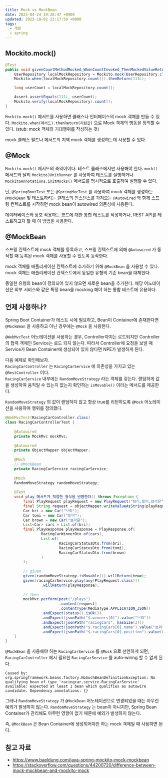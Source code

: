 ```yaml
---
title: Mock vs MockBean
date: 2023-04-24 19:28:47 +0900
updated: 2023-10-02 23:17:50 +0900
tags:
  - 개발
  - spring
---
```


## Mockito.mock()

```java
@Test
public void givenCountMethodMocked_WhenCountInvoked_ThenMockedValueReturned() {
    UserRepository localMockRepository = Mockito.mock(UserRepository.class);
    Mockito.when(localMockRepository.count()).thenReturn(111L);

    long userCount = localMockRepository.count();

    Assert.assertEquals(111L, userCount);
    Mockito.verify(localMockRepository).count();
}
```

`Mockito.mock()` 메서드를 사용하면 클래스나 인터페이스의 mock 객체를 만들 수 있다.
`Mockito.when(메서드).thenReturn(리턴값)` 으로 Mock 객체의 행동을 정의할 수 있다. (stub: mock 객체의 기대행위를 작성하는 것)

mock 클래스 필드나 메서드의 지역 mock 객체를 생성하는데 사용할 수 있다.

## @Mock

`Mockito.mock()` 메서드의 축약어이다. 테스트 클래스에서만 사용해야 한다.
`mock()` 메서드와 달리 `MockitoJUnitRunner` 를 사용하여 테스트를 실행하거나 `MockitoAnnotations.initMocks()` 메서드를 명시적으로 호출하여 실행할 수 있다.

단, `@SpringBootTest` 또는 `@SpringMvcTest` 를 사용하여 mock 객체를 생성하는 `@MockBean` 및 테스트하려는 클래스의 인스턴스를 가져오는 `@Autowired` 와 함께 스프링 컨텍스트를 시작하면 mock bean이 autowired 의존성에 사용된다. 

데이터베이스와 상호 작용하는 코드에 대한 통합 테스트를 작성하거나, REST API를 테스트하고자 할 때 이 방법을 사용한다.

## @MockBean

스프링 컨텍스트에 mock 객체를 등록하고, 스프링 컨텍스트에 의해 `@Autowired` 가 동작할 때 등록된 mock 객체를 사용할 수 있도록 동작한다.

mock 객체를 애플리케이션 컨텍스트에 추가하기 위해 `@MockBean` 을 사용할 수 있다. mock 객체는 애플리케이션 컨텍스트에서 동일한 유형의 기존 bean을 대체한다. 

동일한 유형의 bean이 정의되어 있지 않으면 새로운 bean을 추가한다. 해당 어노테이션은 외부 서비스와 같은 특정 bean을 mocking 해야 하는 통합 테스트에 유용하다.

## 언제 사용하나?

Spring Boot Container가 테스트 시에 필요하고, Bean이 Container에 존재한다면 `@MockBean` 을 사용하고 아닌 경우에는 `@Mock` 을 사용한다.

`@WebMvcTest` 어노테이션을 사용하는 경우, Controller까지는 로드되지만 Controller의 협력 객체인 Service는 로드 되지 않는다. 따라서 Controller에 요청을 보낼 때 Service가 Bean Container에 생성되어 있지 않다면 NPE가 발생하게 된다.

다음 예제로 확인해보자.    
`RacingCarController` 는 `RacingCarService` 에 의존성을 가지고 있는 `@RestController` 이다.   
`RacingCarService` 내부에는 `RandomMoveStrategy` 라는 객체를 갖는다. 랜덤하게 값을 생성하여 움직일 수 있는지 없는지 확인하는 `isMovable()` 이라는 메서드를 제공한다.

`RandomMoveStrategy` 의 값이 랜덤하지 않고 항상 true를 리턴하도록 `@Mock` 어노테이션을 사용하여 행위를 정의했다.

```java
@WebMvcTest(RacingCarController.class)  
class RacingCarControllerTest {  
  
    @Autowired  
    private MockMvc mockMvc;  
  
    @Autowired  
    private ObjectMapper objectMapper;  
  
    @Mock  
    // @MockBean
    private RacingCarService racingCarService;  
  
    @Mock  
    RandomMoveStrategy randomMoveStrategy;  
  
    @Test  
    void play_메서드가_적절한_형식을_반환한다() throws Exception {  
        final PlayRequest playRequest = new PlayRequest("브리,토미,브라운", 1);  
        final String request = objectMapper.writeValueAsString(playRequest);  
        Car bri = new Car("브리");  
        Car tomi = new Car("토미");  
        Car brown = new Car("브라운");  
        List<Car> cars = List.of(bri);  
        final PlayResponse playResponse = PlayResponse.of(  
                RacingCarWinnerDto.of(cars),  
                List.of(  
                        RacingCarStatusDto.from(bri),  
                        RacingCarStatusDto.from(tomi),  
                        RacingCarStatusDto.from(brown)  
                )  
        );  
  
        // given  
        given(randomMoveStrategy.isMovable()).willReturn(true);  
        given(racingCarService.play(any(PlayRequest.class)))  
                .willReturn(playResponse);  
  
        // then  
        mockMvc.perform(post("/plays")  
                        .content(request)  
                        .contentType(MediaType.APPLICATION_JSON))  
                .andExpect(status().isOk())  
                .andExpect(jsonPath("$.winners[0]").value("브리"))  
                .andExpect(jsonPath("racingCars", hasSize(3)))  
                .andExpect(jsonPath("$.racingCars[0].name").value("브리"))  
                .andExpect(jsonPath("$.racingCars[0].position").value(0));  
    }  
}
```

`@MockBean` 을 사용해야 하는 `RacingCarService` 를 `@Mock` 으로 선언하게 되면, `RacingCarController` 에서 필요한 `RacingCarService` 를 auto-wiring 할 수 없게 된다.

```shell
Caused by: org.springframework.beans.factory.NoSuchBeanDefinitionException: No qualifying bean of type 'racingcar.service.RacingCarService' available: expected at least 1 bean which qualifies as autowire candidate. Dependency annotations: {}
```

그러나 `RandomMoveStrategy` 가 `@MockBean` 어노테이션으로 변경되었을 때는 아무런 예외가 발생하지 않는다.
`RandomMoveStrategy` 는 bean이 아니지만, Spring Bean Container가 관리해도 아무런 영향이 없기 때문에 예외가 발생하지 않는다.

즉, `@MockBean` 은 Bean Container에 생성되어야만 하는 mock 객체일 때 사용하면 된다.

## 참고 자료

- https://www.baeldung.com/java-spring-mockito-mock-mockbean
- https://stackoverflow.com/questions/44200720/difference-between-mock-mockbean-and-mockito-mock